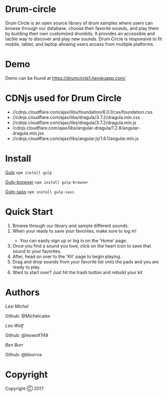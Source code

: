 # Drum-circle

Drum Circle is an open source library of drum samples where users can browse through our database,
choose their favorite sounds, and play them by building their own customized drumkits. It provides
an accessible and tactile way to discover and play new sounds. Drum Circle is responsive to fit
mobile, tablet, and laptop allowing users access from multiple platforms.

# Demo
Demo can be found at https://drumcircle1.herokuapp.com/
 
 
 # CDNjs used for Drum Circle 
 <ul> 
  <li>//cdnjs.cloudflare.com/ajax/libs/foundation/6.0.1/css/foundation.css</li>
  <li>//cdnjs.cloudflare.com/ajax/libs/dragula/3.7.2/dragula.min.css</li>
  <li>//cdnjs.cloudflare.com/ajax/libs/dragula/3.7.2/dragula.min.js</li>
  <li>/cdnjs.cloudflare.com/ajax/libs/angular-dragula/1.2.8/angular-dragula.min.jss</li>
  <li>//cdnjs.cloudflare.com/ajax/libs/angular.js/1.6.1/angular.min.js</li>
 </ul>
 
 # Install
 <a href="https://www.npmjs.com/package/gulp-install">Gulp</a>
 <code>npm install gulp</code>
 
 <a href="https://www.npmjs.com/package/gulp-browser">Gulp-browser</a>
 <code>npm install gulp-browser</code>
 
 <a href="https://www.npmjs.com/package/gulp-sass">Gulp-sass</a>
 <code>npm install gulp-sass</code>
 
 
 # Quick Start
 <ol>
  <li>Browse through our library and sample different sounds.</li>
  <li>When your ready to save your favorites, make sure to log in!</li>
    <ul>
      <li>You can easily sign up or log in on the 'Home' page.</li>
    </ul>
  <li>Once you find a sound you love, click on the heart icon to save that sound to your favorites.</li>
  <li>After, head on over to the 'Kit' page to begin playing.</li>
  <li>Drag and drop sounds from your favorite list onto the pads and you are ready to play.</li>
  <li>Want to start over? Just hit the trash button and rebuild your kit</li>
 </ol>
 
 
 # Authors 
 <em>Lexi Michel</em>
 <p>Github: @Michelcalex</p>
 
 <em>Leo Wolf</em>
 <p>Github: @leowolf749</p>
 
 <em>Ben Burr</em>
 <p>Github: @bburrva</p>
 
 # Copyright
 <p>Copyright &#9400; 2017</p>
 
